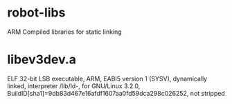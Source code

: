 # robot-libs
ARM Compiled libraries for static linking

# libev3dev.a 

ELF 32-bit LSB executable, ARM, EABI5 version 1 (SYSV), dynamically linked, interpreter /lib/ld-, for GNU/Linux 3.2.0, BuildID[sha1]=9db83d467e16afdf1607aa0fd59dca298c026252, not stripped
